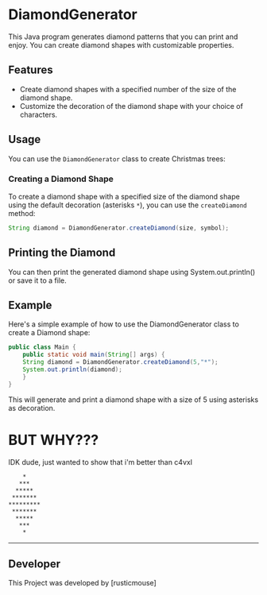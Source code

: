 # DiamondGenerator

This Java program generates diamond patterns that you can print and enjoy. You can create diamond shapes with customizable properties.

## Features

- Create diamond shapes with a specified number of the size of the diamond shape.
- Customize the decoration of the diamond shape with your choice of characters.

## Usage

You can use the `DiamondGenerator` class to create Christmas trees:

### Creating a Diamond Shape

To create a diamond shape with a specified size of the diamond shape using the default decoration (asterisks `*`), you can use the `createDiamond` method:

```java
String diamond = DiamondGenerator.createDiamond(size, symbol);
```

## Printing the Diamond
You can then print the generated diamond shape using System.out.println() or save it to a file.

## Example

Here's a simple example of how to use the DiamondGenerator class to create a Diamond shape:
```java
public class Main {
    public static void main(String[] args) {
    String diamond = DiamondGenerator.createDiamond(5,"*");
    System.out.println(diamond);
    }
}
```
This will generate and print a diamond shape with a size of 5 using asterisks as decoration.

# BUT WHY???
IDK dude, just wanted to show that i'm better than c4vxl
```
    *
   ***
  *****
 *******
*********
 *******
  *****
   ***
    *
```
---
## Developer
This Project was developed by [rusticmouse]
